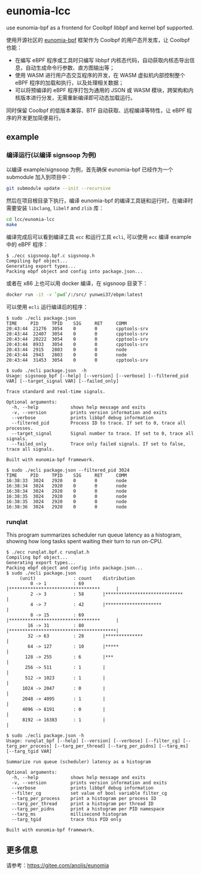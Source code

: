 # eunomia-lcc

use eunomia-bpf as a frontend for Coolbpf libbpf and kernel bpf supported.

使用开源社区的 [eunomia-bpf](https://gitee.com/anolis/eunomia) 框架作为 Coolbpf 的用户态开发库，让 Coolbpf 也能：

- 在编写 eBPF 程序或工具时只编写 libbpf 内核态代码，自动获取内核态导出信息，自动生成命令行参数、直方图输出等；
- 使用 WASM 进行用户态交互程序的开发，在 WASM 虚拟机内部控制整个 eBPF 程序的加载和执行，以及处理相关数据；
- 可以将预编译的 eBPF 程序打包为通用的 JSON 或 WASM 模块，跨架构和内核版本进行分发，无需重新编译即可动态加载运行。

同时保留 Coolbpf 的低版本兼容、BTF 自动获取、远程编译等特性，让 eBPF 程序的开发更加简便易行。

## example

### 编译运行(以编译 signsoop 为例)

以编译 example/signsoop 为例，首先确保 eunomia-bpf 已经作为一个 submodule 加入到项目中：

```bash
git submodule update --init --recursive
```

然后在项目根目录下执行，编译 eunomia-bpf 的编译工具链和运行时，在编译时需要安装 `libclang`, `libelf` and `zlib` 库：

```bash
cd lcc/eunomia-lcc
make
```

编译完成后可以看到编译工具 `ecc` 和运行工具 `ecli`, 可以使用 `ecc` 编译 example 中的 eBPF 程序：

```console
$ ./ecc sigsnoop.bpf.c sigsnoop.h
Compiling bpf object...
Generating export types...
Packing ebpf object and config into package.json...
```

或者在 x86 上也可以用 docker 编译，在 sigsnoop 目录下：

```bash
docker run -it -v `pwd`/:/src/ yunwei37/ebpm:latest
```

可以使用 `ecli` 运行编译后的程序：

```console
$ sudo ./ecli package.json
TIME     PID     TPID    SIG     RET     COMM    
20:43:44  21276  3054    0       0       cpptools-srv
20:43:44  22407  3054    0       0       cpptools-srv
20:43:44  20222  3054    0       0       cpptools-srv
20:43:44  8933   3054    0       0       cpptools-srv
20:43:44  2915   2803    0       0       node
20:43:44  2943   2803    0       0       node
20:43:44  31453  3054    0       0       cpptools-srv

$ sudo ./ecli package.json  -h
Usage: sigsnoop_bpf [--help] [--version] [--verbose] [--filtered_pid VAR] [--target_signal VAR] [--failed_only]

Trace standard and real-time signals.

Optional arguments:
  -h, --help            shows help message and exits 
  -v, --version         prints version information and exits 
  --verbose             prints libbpf debug information 
  --filtered_pid        Process ID to trace. If set to 0, trace all processes. 
  --target_signal       Signal number to trace. If set to 0, trace all signals. 
  --failed_only         Trace only failed signals. If set to false, trace all signals. 

Built with eunomia-bpf framework.

$ sudo ./ecli package.json --filtered_pid 3024
TIME     PID     TPID    SIG     RET     COMM    
16:38:33  3024   2920    0       0       node
16:38:34  3024   2920    0       0       node
16:38:34  3024   2920    0       0       node
16:38:35  3024   2920    0       0       node
16:38:35  3024   2920    0       0       node
16:38:36  3024   2920    0       0       node
```

### runqlat

This program summarizes scheduler run queue latency as a histogram, showing
how long tasks spent waiting their turn to run on-CPU.

```console
$ ./ecc runqlat.bpf.c runqlat.h
Compiling bpf object...
Generating export types...
Packing ebpf object and config into package.json...
$ sudo ./ecli package.json
     (unit)              : count    distribution
         0 -> 1          : 69       |**********************************      |
         2 -> 3          : 58       |*****************************           |
         4 -> 7          : 42       |*********************                   |
         8 -> 15         : 69       |**********************************      |
        16 -> 31         : 80       |****************************************|
        32 -> 63         : 28       |**************                          |
        64 -> 127        : 10       |*****                                   |
       128 -> 255        : 6        |***                                     |
       256 -> 511        : 1        |                                        |
       512 -> 1023       : 1        |                                        |
      1024 -> 2047       : 0        |                                        |
      2048 -> 4095       : 1        |                                        |
      4096 -> 8191       : 0        |                                        |
      8192 -> 16383      : 1        |                                        |

$ sudo ./ecli package.json -h
Usage: runqlat_bpf [--help] [--version] [--verbose] [--filter_cg] [--targ_per_process] [--targ_per_thread] [--targ_per_pidns] [--targ_ms] [--targ_tgid VAR]

Summarize run queue (scheduler) latency as a histogram

Optional arguments:
  -h, --help            shows help message and exits 
  -v, --version         prints version information and exits 
  --verbose             prints libbpf debug information 
  --filter_cg           set value of bool variable filter_cg 
  --targ_per_process    print a histogram per process ID 
  --targ_per_thread     print a histogram per thread ID 
  --targ_per_pidns      print a histogram per PID namespace 
  --targ_ms             millisecond histogram 
  --targ_tgid           trace this PID only 

Built with eunomia-bpf framework.
```



## 更多信息

请参考：<https://gitee.com/anolis/eunomia>

